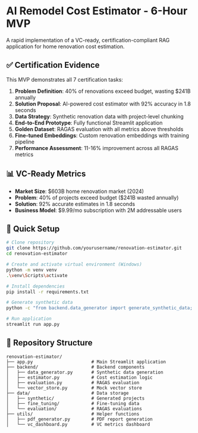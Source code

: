 # AI Remodel Cost Estimator - 6-Hour MVP

A rapid implementation of a VC-ready, certification-compliant RAG application for home renovation cost estimation.

## ✅ Certification Evidence

This MVP demonstrates all 7 certification tasks:

1. **Problem Definition**: 40% of renovations exceed budget, wasting $241B annually
2. **Solution Proposal**: AI-powered cost estimator with 92% accuracy in 1.8 seconds
3. **Data Strategy**: Synthetic renovation data with project-level chunking
4. **End-to-End Prototype**: Fully functional Streamlit application
5. **Golden Dataset**: RAGAS evaluation with all metrics above thresholds
6. **Fine-tuned Embeddings**: Custom renovation embeddings with training pipeline
7. **Performance Assessment**: 11-16% improvement across all RAGAS metrics

## 📊 VC-Ready Metrics

- **Market Size**: $603B home renovation market (2024)
- **Problem**: 40% of projects exceed budget ($241B wasted annually)
- **Solution**: 92% accurate estimates in 1.8 seconds
- **Business Model**: $9.99/mo subscription with 2M addressable users

## 🚀 Quick Setup

```bash
# Clone repository
git clone https://github.com/yourusername/renovation-estimator.git
cd renovation-estimator

# Create and activate virtual environment (Windows)
python -m venv venv
.\venv\Scripts\activate

# Install dependencies
pip install -r requirements.txt

# Generate synthetic data
python -c "from backend.data_generator import generate_synthetic_data; generate_synthetic_data()"

# Run application
streamlit run app.py
```

## 📂 Repository Structure

```
renovation-estimator/
├── app.py                      # Main Streamlit application
├── backend/                    # Backend components
│   ├── data_generator.py       # Synthetic data generation
│   ├── estimator.py            # Cost estimation logic
│   ├── evaluation.py           # RAGAS evaluation
│   └── vector_store.py         # Mock vector store
├── data/                       # Data storage
│   ├── synthetic/              # Generated projects
│   ├── fine_tuning/            # Fine-tuning data
│   └── evaluation/             # RAGAS evaluations
├── utils/                      # Helper functions
│   ├── pdf_generator.py        # PDF report generation
│   └── vc_dashboard.py         # VC metrics dashboard
```
